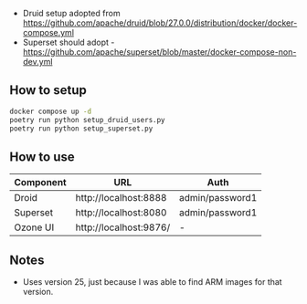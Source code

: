 - Druid setup adopted from https://github.com/apache/druid/blob/27.0.0/distribution/docker/docker-compose.yml
- Superset should adopt - https://github.com/apache/superset/blob/master/docker-compose-non-dev.yml

## How to setup

```sh
docker compose up -d
poetry run python setup_druid_users.py
poetry run python setup_superset.py
```

## How to use


Component | URL | Auth
----------|-----|-----
Droid | http://localhost:8888 | admin/password1
Superset | http://localhost:8080 | admin/password1
Ozone UI | http://localhost:9876/ | -


## Notes

- Uses version 25, just because I was able to find ARM images for that version.
